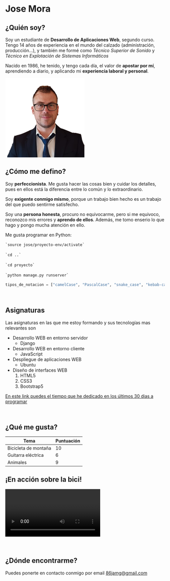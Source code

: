 # Jose Mora

## ¿Quién soy?

Soy un estudiante de **Desarrollo de Aplicaciones Web**, segundo curso. Tengo 14 años de experiencia en el mundo del calzado (administración, producción…), y también me formé como *Técnico Superior de Sonido* y *Técnico en Explotación de Sistemas Informáticos*

Nacido en 1986, he tenido, y tengo cada día, el valor de **apostar por mí**, aprendiendo a diario, y aplicando mi **experiencia laboral y personal**.


<img src="a.png" alt="mi_foto" width="250"/>


<br/>

## ¿Cómo me defino?

Soy **perfeccionista**. Me gusta hacer las cosas bien y cuidar los detalles, pues en ellos está la diferencia entre lo común y lo extraordinario.

Soy **exigente conmigo mismo**, porque un trabajo bien hecho es un trabajo del que puedo sentirme satisfecho.

Soy una **persona honesta**, procuro no equivocarme, pero si me equivoco, reconozco mis errores y **aprendo de ellos**. Además, me tomo enserio lo que hago y pongo mucha atención en ello.


Me gusta programar en Python:

    `source jose/proyecto-env/activate`

    `cd ..`

    `cd proyecto`

    `python manage.py runserver`

``` python
tipos_de_notacion = ["camelCase", "PascalCase", "snake_case", "kebab-case"]
```
<br/>

## Asignaturas

Las asignaturas en las que me estoy formando y sus tecnologías mas relevantes son

* Desarrollo WEB en entorno servidor 
    *  Django
* Desarrollo WEB en entorno cliente 
    *  JavaScript
* Despliegue de aplicaciones WEB
    *  Ubuntu
* Diseño de interfaces WEB
    1.  HTML5
    1.  CSS3
    1.  Bootstrap5

[En este link puedes el tiempo que he dedicado en los últimos 30 dias a programar](https://wakatime.com/share/@JoseMoraDev/1d83f2b0-9468-465e-be99-bb376299fd2f.svg)


<br/>

## ¿Qué me gusta?
| Tema    |   Puntuación
| ----  | ---- |
| Bicicleta de montaña    |   10    |
| Guitarra eléctrica    |   6    |
| Animales    |   9    |


## ¡En acción sobre la bici!
<video src="https://github.com/JoseMoraDev/JoseMoraDev.github.io/blob/main/bike_comp.mp4"></video>

<br/>

## ¿Dónde encontrarme?

Puedes ponerte en contacto conmigo por email [86jamg@gmail.com](mailto:86jamg@gmail.com)
